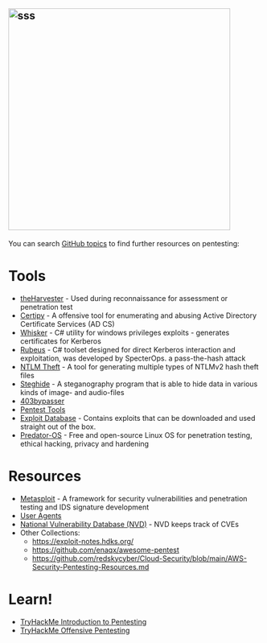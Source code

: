 ## <img width="441" alt="sss" src="placeholder" />

You can search [GitHub topics](https://github.com/topics/penetration-testing) to find further resources on pentesting:

# Tools

- [theHarvester](https://github.com/laramies/theHarvester) - Used during reconnaissance for assessment or penetration test
- [Certipy](https://github.com/ly4k/Certipy) - A offensive tool for enumerating and abusing Active Directory Certificate Services (AD CS)
- [Whisker](https://github.com/eladshamir/Whisker) - C# utility for windows privileges exploits - generates certificates for Kerberos
- [Rubeus](https://github.com/GhostPack/Rubeus) - C# toolset designed for direct Kerberos interaction and exploitation, was developed by SpecterOps. a pass-the-hash attack
- [NTLM Theft](https://github.com/Greenwolf/ntlm_theft) - A tool for generating multiple types of NTLMv2 hash theft files
- [Steghide](https://steghide.sourceforge.net/) - A steganography program that is able to hide data in various kinds of image- and audio-files
- [403bypasser](https://github.com/yunemse48/403bypasser)
- [Pentest Tools](https://app.pentest-tools.com/dashboard)
- [Exploit Database](https://www.exploit-db.com/) - Contains exploits that can be downloaded and used straight out of the box.
- [Predator-OS](https://predator-os.ir/) - Free and open-source Linux OS for penetration testing, ethical hacking, privacy and hardening

# Resources

- [Metasploit](https://docs.metasploit.com/) - A framework for security vulnerabilities and penetration testing and IDS signature development
- [User Agents](https://github.com/danielmiessler/SecLists/blob/master/Fuzzing/User-Agents/UserAgents.fuzz.txt)
- [National Vulnerability Database (NVD)](https://nvd.nist.gov/vuln/search) - NVD keeps track of CVEs
- Other Collections:
  - https://exploit-notes.hdks.org/
  - https://github.com/enaqx/awesome-pentest
  - https://github.com/redskycyber/Cloud-Security/blob/main/AWS-Security-Pentesting-Resources.md

# Learn!

- [TryHackMe Introduction to Pentesting](https://tryhackme.com/module/introduction-to-offensive-pentesting)
- [TryHackMe Offensive Pentesting](https://tryhackme.com/path/outline/pentesting)

<!--FREE Penetration Testing & Red Teaming Labs
David Lee
CEO of The Safer Internet Project | Director of Cybersecurity at Humin

Open Immersive Reader
I love free or affordable training. Who doesn't? Lets take a look and what's out there at the moment for you to grab a hold of and learn from for free or very affordably while actually being a good resource to learn from. A lot of these resources have been collected from my discord server (https://discord.gg/dccybersec) so I must thank all the people that posted these resources for people to use, that I've collected into this blog entry for everyone to see. Lets jump in and learn some stuff!
Below is a list of 13 FREE Penetration Testing & Red Teaming Labs you can build locally to practice & upgrade your skills:
1. https://github.com/Sliim/pentest-lab
2. https://github.com/TROUBLE-1/White-box-pentesting
3. https://github.com/jbarone/penlab
4. https://github.com/juanjoSanz/aws-pentesting-lab
5. https://github.com/indigos33k3r/portainer-pentest-lab
6. https://github.com/s0wr0b1ndef/pentest-lab
7. https://github.com/itboxltda/pentestlab
8. https://github.com/oliverwiegers/pentest_lab
9. https://rmusser.net/git/admin-2/Infosec_Reference/src/commit/7e88d1d9bd11800ec95dfff74ea2878214c300c7/Sphinx/source/Building-A-Pentest-Lab.md
10. https://github-dotcom.gateway.web.tr/0xffsec/webdojo
11. https://www.amanhardikar.com/mindmaps/Practice.html
12. https://github.com/R3dy/capsulecorp-pentest
13. https://github.com/Marshall-Hallenbeck/red_team_attack_lab
Other Useful resources worth mentioning:
Various code camp training videos:
https://www.youtube.com/playlist?list=PLWKjhJtqVAbnklGh3FNRLECx_2D_vK3mu
OSINT Resources:
https://github.com/TCM-Course-Resources/Open-Source-Intellingence-Resources
Easy use encrypted reverse shell:
https://github.com/watchdog2000/encroshell/
PentestMonkey Cheat Sheets:
https://pentestmonkey.net/cheat-sheet
0Day reverse shell generator:
https://www.revshells.com/
Red team, Blue team, Enumeration, OSINT and Pentesting resources:
https://github.com/UticaCollegeCyberSecurityClub/Resources
Bug Bounty hunting with BurpeSuite:
https://www.udemy.com/course/bug-bounty-hunting-with-burp-suite/?couponCode=TRYTSOMETHINGNEW
Path to a free self-taught education in Computer Science:
https://github.com/ossu/computer-science
Applied CyberSecurity Society Cyber Training Resources:
https://docs.google.com/document/d/1qfu8u8K3z8nYcaYVIzNVsdMXlHYSavh3gDNEJqcQg98/edit#heading=h.85f43rxww4w9
Awesome CTF Resources (Create and solving):
https://c4pr1c3.github.io/awesome-ctf/
Arsenal is just a quick inventory, reminder and launcher for pentest commands.:
https://github.com/Orange-Cyberdefense/arsenal
Pentester One-Lin3r:
https://github.com/D4Vinci/One-Lin3r
Beginner guide on Ethical Hacking:
https://github.com/CSI-SFIT/Beginners-Guide-to-Ethical-Hacking/blob/master/README.md
Python in 52 weeks:
https://courses.davidbombal.com/p/quokka
Pentest Resources
https://github.com/enaqx/awesome-pentest
https://www.reddit.com/r/homelab/
https://learn.cantrill.io/
https://github.com/kurogai/100-redteam-projects
https://tryhackme.com/
https://hackthebox.com/
https://www.root-me.org/?lang=en
https://overthewire.org/wargames/
https://letsdefend.io/
https://www.saferinternetproject.com.au
(Blue Team training):
https://codedamn.com/
https://pwn.college/
https://www.gameofhacks.com/
https://blueteamlabs.online/
This an excerpt from what I send to people who are looking for a way into cyber security training. Most of these are free or have free options available:
https://www.udemy.com/
https://hackthebox.eu/
https://tryhackme.com/
https://www.vulnhub.com/
http://cybrary.it/
https://www.offensive-security.com/metasploit-unleashed/
https://www.itmasters.edu.au/ has a lot of free small courses.
To wrap up this blog with a nice tidy bow, I really hope this has been helpful to you in your learning adventure within the cyber security industry. I must again thank all the people who sent through resources to my discord server, and of course if there are some resources missing from this blog, please do comment below so that other people who come to visit are able to find some new up to date information and resources.>
